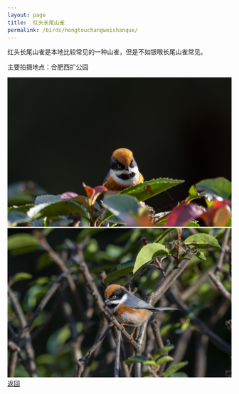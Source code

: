 ```yaml
---
layout: page
title: 	红头长尾山雀
permalink: /birds/hongtouchangweishanque/
---
```

红头长尾山雀是本地比较常见的一种山雀，但是不如银喉长尾山雀常见。

主要拍摄地点：合肥西扩公园

![](../picture/红头长尾山雀/DSC_0883-NEF_DxO_DeepPRIME.jpg)
![](../picture/红头长尾山雀/DSC_0881-NEF_DxO_DeepPRIME.jpg)
[返回](../../)
